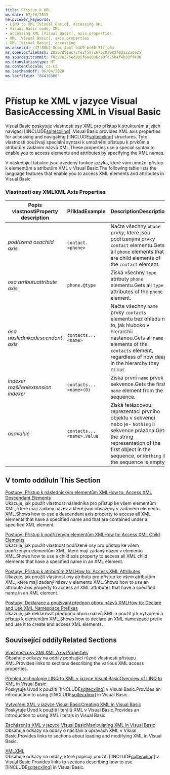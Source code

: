 ```yaml
---
title: Přístup k XML
ms.date: 07/20/2015
helpviewer_keywords:
- LINQ to XML [Visual Basic], accessing XML
- Visual Basic code, XML
- accessing XML [Visual Basic], axis properties
- XML [Visual Basic], axis properties
- XML [Visual Basic], accessing
ms.assetid: c47f88b2-3cbc-4bb1-b4b9-be60f71ffc6a
ms.openlocfilehash: 282b7d91ec7cfe2f587c67bc9a982f0da22ad925
ms.sourcegitcommit: f8c270376ed905f6a8896ce0fe25b4f4b38ff498
ms.translationtype: MT
ms.contentlocale: cs-CZ
ms.lasthandoff: 06/04/2020
ms.locfileid: "84410306"
---
```

# <a name="accessing-xml-in-visual-basic"></a><span data-ttu-id="9bc6e-102">Přístup ke XML v jazyce Visual Basic</span><span class="sxs-lookup"><span data-stu-id="9bc6e-102">Accessing XML in Visual Basic</span></span>
<span data-ttu-id="9bc6e-103">Visual Basic poskytuje vlastnosti osy XML pro přístup k strukturám a jejich navigaci [!INCLUDE[sqltecxlinq](~/includes/sqltecxlinq-md.md)] .</span><span class="sxs-lookup"><span data-stu-id="9bc6e-103">Visual Basic provides XML axis properties for accessing and navigating [!INCLUDE[sqltecxlinq](~/includes/sqltecxlinq-md.md)] structures.</span></span> <span data-ttu-id="9bc6e-104">Tyto vlastnosti používají speciální syntaxi k umožnění přístupu k prvkům a atributům zadáním názvů XML.</span><span class="sxs-lookup"><span data-stu-id="9bc6e-104">These properties use a special syntax to enable you to access elements and attributes by specifying the XML names.</span></span>  
  
 <span data-ttu-id="9bc6e-105">V následující tabulce jsou uvedeny funkce jazyka, které vám umožní přístup k elementům a atributům XML v Visual Basic.</span><span class="sxs-lookup"><span data-stu-id="9bc6e-105">The following table lists the language features that enable you to access XML elements and attributes in Visual Basic.</span></span>  
  
### <a name="xml-axis-properties"></a><span data-ttu-id="9bc6e-106">Vlastnosti osy XML</span><span class="sxs-lookup"><span data-stu-id="9bc6e-106">XML Axis Properties</span></span>  
  
|<span data-ttu-id="9bc6e-107">Popis vlastnosti</span><span class="sxs-lookup"><span data-stu-id="9bc6e-107">Property description</span></span>|<span data-ttu-id="9bc6e-108">Příklad</span><span class="sxs-lookup"><span data-stu-id="9bc6e-108">Example</span></span>|<span data-ttu-id="9bc6e-109">Description</span><span class="sxs-lookup"><span data-stu-id="9bc6e-109">Description</span></span>|  
|--------------------------|-------------|-----------------|  
|<span data-ttu-id="9bc6e-110">*podřízená osa*</span><span class="sxs-lookup"><span data-stu-id="9bc6e-110">*child axis*</span></span>|`contact.<phone>`|<span data-ttu-id="9bc6e-111">Načte všechny `phone` prvky, které jsou podřízenými prvky `contact` elementu.</span><span class="sxs-lookup"><span data-stu-id="9bc6e-111">Gets all `phone` elements that are child elements of the `contact` element.</span></span>|  
|<span data-ttu-id="9bc6e-112">*osa atributu*</span><span class="sxs-lookup"><span data-stu-id="9bc6e-112">*attribute axis*</span></span>|`phone.@type`|<span data-ttu-id="9bc6e-113">Získá všechny `type` atributy `phone` elementu.</span><span class="sxs-lookup"><span data-stu-id="9bc6e-113">Gets all `type` attributes of the `phone` element.</span></span>|  
|<span data-ttu-id="9bc6e-114">*osa následníka*</span><span class="sxs-lookup"><span data-stu-id="9bc6e-114">*descendant axis*</span></span>|`contacts...<name>`|<span data-ttu-id="9bc6e-115">Načte všechny `name` prvky `contacts` elementu bez ohledu na to, jak hluboko v hierarchii nastanou.</span><span class="sxs-lookup"><span data-stu-id="9bc6e-115">Gets all `name` elements of the `contacts` element, regardless of how deep in the hierarchy they occur.</span></span>|  
|<span data-ttu-id="9bc6e-116">*Indexer rozšíření*</span><span class="sxs-lookup"><span data-stu-id="9bc6e-116">*extension indexer*</span></span>|`contacts...<name>(0)`|<span data-ttu-id="9bc6e-117">Získá první `name` prvek z sekvence.</span><span class="sxs-lookup"><span data-stu-id="9bc6e-117">Gets the first `name` element from the sequence.</span></span>|  
|<span data-ttu-id="9bc6e-118">*osa*</span><span class="sxs-lookup"><span data-stu-id="9bc6e-118">*value*</span></span>|`contacts...<name>.Value`|<span data-ttu-id="9bc6e-119">Získá řetězcovou reprezentaci prvního objektu v sekvenci nebo je- `Nothing` li sekvence prázdná.</span><span class="sxs-lookup"><span data-stu-id="9bc6e-119">Gets the string representation of the first object in the sequence, or `Nothing` if the sequence is empty.</span></span>|  
  
## <a name="in-this-section"></a><span data-ttu-id="9bc6e-120">V tomto oddílu</span><span class="sxs-lookup"><span data-stu-id="9bc6e-120">In This Section</span></span>  
 [<span data-ttu-id="9bc6e-121">Postupy: Přístup k následnickým elementům XML</span><span class="sxs-lookup"><span data-stu-id="9bc6e-121">How to: Access XML Descendant Elements</span></span>](how-to-access-xml-descendant-elements.md)  
 <span data-ttu-id="9bc6e-122">Ukazuje, jak použít vlastnost následníka pro přístup ke všem elementům XML, které mají zadaný název a které jsou obsaženy v zadaném elementu XML.</span><span class="sxs-lookup"><span data-stu-id="9bc6e-122">Shows how to use a descendant axis property to access all XML elements that have a specified name and that are contained under a specified XML element.</span></span>  
  
 [<span data-ttu-id="9bc6e-123">Postupy: Přístup k podřízeným elementům XML</span><span class="sxs-lookup"><span data-stu-id="9bc6e-123">How to: Access XML Child Elements</span></span>](how-to-access-xml-child-elements.md)  
 <span data-ttu-id="9bc6e-124">Ukazuje, jak použít vlastnost podřízené osy pro přístup ke všem podřízeným elementům XML, které mají zadaný název v elementu XML.</span><span class="sxs-lookup"><span data-stu-id="9bc6e-124">Shows how to use a child axis property to access all XML child elements that have a specified name in an XML element.</span></span>  
  
 [<span data-ttu-id="9bc6e-125">Postupy: Přístup k atributům XML</span><span class="sxs-lookup"><span data-stu-id="9bc6e-125">How to: Access XML Attributes</span></span>](how-to-access-xml-attributes.md)  
 <span data-ttu-id="9bc6e-126">Ukazuje, jak použít vlastnost osy atributu pro přístup ke všem atributům XML, které mají zadaný název v elementu XML.</span><span class="sxs-lookup"><span data-stu-id="9bc6e-126">Shows how to use an attribute axis property to access all XML attributes that have a specified name in an XML element.</span></span>  
  
 [<span data-ttu-id="9bc6e-127">Postupy: Deklarace a používání předpon oboru názvů XML</span><span class="sxs-lookup"><span data-stu-id="9bc6e-127">How to: Declare and Use XML Namespace Prefixes</span></span>](how-to-declare-and-use-xml-namespace-prefixes.md)  
 <span data-ttu-id="9bc6e-128">Ukazuje, jak deklarovat předponu oboru názvů XML a použít ji k vytvoření a přístup k elementům XML.</span><span class="sxs-lookup"><span data-stu-id="9bc6e-128">Shows how to declare an XML namespace prefix and use it to create and access XML elements.</span></span>  
  
## <a name="related-sections"></a><span data-ttu-id="9bc6e-129">Související oddíly</span><span class="sxs-lookup"><span data-stu-id="9bc6e-129">Related Sections</span></span>  
 [<span data-ttu-id="9bc6e-130">Vlastnosti osy XML</span><span class="sxs-lookup"><span data-stu-id="9bc6e-130">XML Axis Properties</span></span>](../../../language-reference/xml-axis/index.md)  
 <span data-ttu-id="9bc6e-131">Obsahuje odkazy na oddíly popisující různé vlastnosti přístupu XML.</span><span class="sxs-lookup"><span data-stu-id="9bc6e-131">Provides links to sections describing the various XML access properties.</span></span>  
  
 [<span data-ttu-id="9bc6e-132">Přehled technologie LINQ to XML v jazyce Visual Basic</span><span class="sxs-lookup"><span data-stu-id="9bc6e-132">Overview of LINQ to XML in Visual Basic</span></span>](overview-of-linq-to-xml.md)  
 <span data-ttu-id="9bc6e-133">Poskytuje Úvod k použití [!INCLUDE[sqltecxlinq](~/includes/sqltecxlinq-md.md)] v Visual Basic.</span><span class="sxs-lookup"><span data-stu-id="9bc6e-133">Provides an introduction to using [!INCLUDE[sqltecxlinq](~/includes/sqltecxlinq-md.md)] in Visual Basic.</span></span>  
  
 [<span data-ttu-id="9bc6e-134">Vytvoření XML v jazyce Visual Basic</span><span class="sxs-lookup"><span data-stu-id="9bc6e-134">Creating XML in Visual Basic</span></span>](creating-xml.md)  
 <span data-ttu-id="9bc6e-135">Poskytuje Úvod k použití literálů XML v Visual Basic.</span><span class="sxs-lookup"><span data-stu-id="9bc6e-135">Provides an introduction to using XML literals in Visual Basic.</span></span>  
  
 [<span data-ttu-id="9bc6e-136">Zacházení s XML v jazyce Visual Basic</span><span class="sxs-lookup"><span data-stu-id="9bc6e-136">Manipulating XML in Visual Basic</span></span>](manipulating-xml.md)  
 <span data-ttu-id="9bc6e-137">Obsahuje odkazy na oddíly o načítání a úpravách XML v Visual Basic.</span><span class="sxs-lookup"><span data-stu-id="9bc6e-137">Provides links to sections about loading and modifying XML in Visual Basic.</span></span>  
  
 [<span data-ttu-id="9bc6e-138">XML</span><span class="sxs-lookup"><span data-stu-id="9bc6e-138">XML</span></span>](index.md)  
 <span data-ttu-id="9bc6e-139">Obsahuje odkazy na oddíly, které popisují použití [!INCLUDE[sqltecxlinq](~/includes/sqltecxlinq-md.md)] v Visual Basic.</span><span class="sxs-lookup"><span data-stu-id="9bc6e-139">Provides links to sections describing how to use [!INCLUDE[sqltecxlinq](~/includes/sqltecxlinq-md.md)] in Visual Basic.</span></span>
